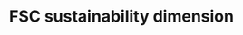---
title: 'FSC sustainability dimension'
field: 'fsc.focus.sustainDimension'
slug: 'fsc-fsc-sustainability-dimension'
description: 'Indicate the sustainability dimension the resource mainly supports or contributes to'
comment: 'select from control list'
required: False
vocabulary: 'vocabulary.txt'
module: 'Scope'
cluster: 'Fsc'
policy: 'Controlled value. Multi select from control list.'
layout: 'fsc'
---